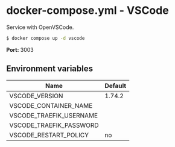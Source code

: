 # docker-compose.yml - VSCode

Service with OpenVSCode.

```bash
$ docker compose up -d vscode
```

**Port:** 3003

## Environment variables

| **Name**                | **Default** |
| ----------------------- | ----------- |
| VSCODE_VERSION          | 1.74.2      |
| VSCODE_CONTAINER_NAME   |             |
| VSCODE_TRAEFIK_USERNAME |             |
| VSCODE_TRAEFIK_PASSWORD |             |
| VSCODE_RESTART_POLICY   | no          |
